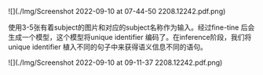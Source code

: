 ![](./Img/Screenshot 2022-09-10 at 07-44-50 2208.12242.pdf.png)

使用3-5张有着subject的图片和对应的subject名称作为输入。经过fine-tine 后会生成一个模型，这个模型将unique identifier 编码了。在inference阶段，我们将unique identifier 植入不同的句子中来获得语义信息不同的语句。

![](./Img/Screenshot 2022-09-10 at 09-11-37 2208.12242.pdf.png)



